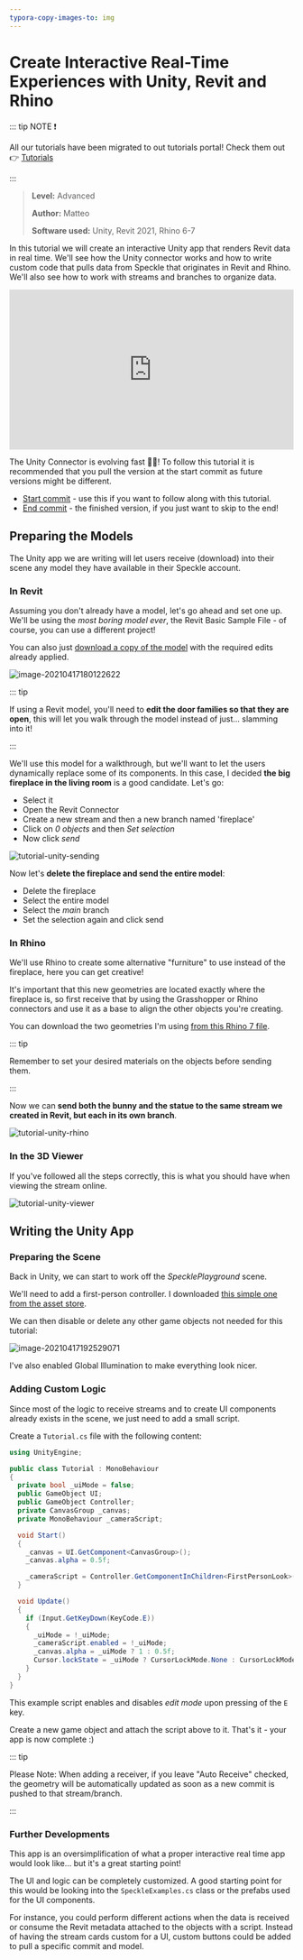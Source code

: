 ```yaml
---
typora-copy-images-to: img
---
```


# Create Interactive Real-Time Experiences with Unity, Revit and Rhino

::: tip NOTE ❗️

All our tutorials have been migrated to out tutorials portal! 
Check them out 👉 [Tutorials](https://speckle.systems/tutorials/)

:::

>**Level:** Advanced
>
>**Author:** Matteo
>
>**Software used:** Unity, Revit 2021, Rhino 6-7

In this tutorial we will create an interactive Unity app that renders Revit data in real time. We'll see how the Unity connector works and how to write custom code that pulls data from Speckle that originates in Revit and Rhino. We'll also see how to work with streams and branches to organize data.

<div style="position: relative;padding-bottom: 56.25%;"><iframe width="100%" height="100%" style="position: absolute;" src="https://www.youtube.com/embed/VEipv8XzPdI" title="YouTube video player" frameborder="0" allow="accelerometer; autoplay; clipboard-write; encrypted-media; gyroscope; picture-in-picture" allowfullscreen></iframe></div>

The Unity Connector is evolving fast 🏃‍♂️! To follow this tutorial it is recommended that you pull the version at the start commit as future versions might be different.

- [Start commit](https://github.com/specklesystems/speckle-unity/commit/3526e8eba769caa8c62f1a9e497952f4839f29fe) - use this if you want to follow along with this tutorial.
- [End commit](https://github.com/specklesystems/speckle-unity/commit/4241e4a619d078be0c8da7265c5999b646565f6f) - the finished version, if you just want to skip to the end!

## Preparing the Models

The Unity app we are writing will let users receive (download) into their scene any model they have available in their Speckle account.

### In Revit

Assuming you don't already have a model, let's go ahead and set one up. We'll be using the _most boring model ever_, the Revit Basic Sample File - of course, you can use a different project!

You can also just [download a copy of the model](https://drive.google.com/file/d/18UK-aJFzjFEn-Gys_qGFfp9X4HwToNUr/view?usp=sharing) with the required edits already applied.

![image-20210417180122622](img/image-20210417180122622.png)

::: tip

If using a Revit model, you'll need to **edit the door families so that they are open**, this will let you walk through the model instead of just... slamming into it!

:::

We'll use this model for a walkthrough, but we'll want to let the users dynamically replace some of its components. In this case, I decided **the big fireplace in the living room** is a good candidate. Let's go:

- Select it
- Open the Revit Connector
- Create a new stream and then a new branch named 'fireplace'
- Click on _0 objects_ and then _Set selection_
- Now click _send_

![tutorial-unity-sending](img/tutorial-unity-sending.gif)

Now let's **delete the fireplace and send the entire model**:

- Delete the fireplace
- Select the entire model
- Select the _main_ branch
- Set the selection again and click send

### In Rhino

We'll use Rhino to create some alternative "furniture" to use instead of the fireplace, here you can get creative!

It's important that this new geometries are located exactly where the fireplace is, so first receive that by using the Grasshopper or Rhino connectors and use it as a base to align the other objects you're creating.

You can download the two geometries I'm using [from this Rhino 7 file](https://drive.google.com/file/d/1dvG_CBB4l7Zc14lCA1UGBr6ruNWSZP0G/view?usp=sharing).

::: tip

Remember to set your desired materials on the objects before sending them.

:::

Now we can **send both the bunny and the statue to the same stream we created in Revit, but each in its own branch**.

![tutorial-unity-rhino](img/tutorial-unity-rhino.gif)

### In the 3D Viewer

If you've followed all the steps correctly, this is what you should have when viewing the stream online.

![tutorial-unity-viewer](https://i.imgur.com/xhgNGza.gif)

## Writing the Unity App

### Preparing the Scene

Back in Unity, we can start to work off the _SpecklePlayground_ scene. 

We'll need to add a first-person controller. I downloaded [this simple one from the asset store](https://assetstore.unity.com/packages/tools/input-management/mini-first-person-controller-174710).

We can then disable or delete any other game objects not needed for this tutorial:

![image-20210417192529071](img/image-20210417192529071.png)

I've also enabled Global Illumination to make everything look nicer.

### Adding Custom Logic

Since most of the logic to receive streams and to create UI components already exists in the scene, we just need to add a small script.

Create a `Tutorial.cs` file with the following content:

```csharp
using UnityEngine;

public class Tutorial : MonoBehaviour
{
  private bool _uiMode = false;
  public GameObject UI;
  public GameObject Controller;
  private CanvasGroup _canvas;
  private MonoBehaviour _cameraScript;

  void Start()
  {
    _canvas = UI.GetComponent<CanvasGroup>();
    _canvas.alpha = 0.5f;

    _cameraScript = Controller.GetComponentInChildren<FirstPersonLook>();
  }

  void Update()
  {
    if (Input.GetKeyDown(KeyCode.E))
    {
      _uiMode = !_uiMode;
      _cameraScript.enabled = !_uiMode;
      _canvas.alpha = _uiMode ? 1 : 0.5f;
      Cursor.lockState = _uiMode ? CursorLockMode.None : CursorLockMode.Locked;
    }
  }
}

```

This example script enables and disables _edit mode_ upon pressing of the `E` key.

Create a new game object and attach the script above to it. That's it - your app is now complete :)

::: tip

Please Note: When adding a receiver, if you leave "Auto Receive" checked, the geometry will be automatically updated as soon as a new commit is pushed to that stream/branch.

:::

### Further Developments

This app is an oversimplification of what a proper interactive real time app would look like... but it's a great starting point!

The UI and logic can be completely customized. A good starting point for this would be looking into the `SpeckleExamples.cs` class or the prefabs used for the UI components.

For instance, you could perform different actions when the data is received or consume the Revit metadata attached to the objects with a script. Instead of having the stream cards custom for a UI, custom buttons could be added to pull a specific commit and model.